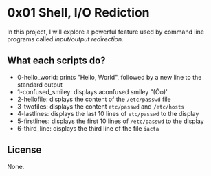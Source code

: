 # 0x01 Shell, I/O Rediction

In this project, I will explore a powerful feature used by command line programs called _input/output redirection_.


## What each scripts do?

* 0-hello_world: prints "Hello, World", followed by a new line to the standard output
* 1-confused_smiley:  displays aconfused smiley "(Ôo)'
* 2-hellofile: displays the content of the `/etc/passwd` file
* 3-twofiles: displays the content `etc/passwd` and `/etc/hosts`
* 4-lastlines: displays the last 10 lines of `etc/passwd` to the display
* 5-firstlines: displays the first 10 lines of `/etc/passwd` to the display 
* 6-third_line: displays the third line of the file `iacta`

## License
None.
